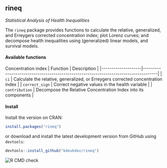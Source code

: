 ## rineq


_Statistical Analysis of Health Inequalities_

The `rineq` package provides functions to  calculate the relative, generalized, and Erreygers corrected concentration index; plot Lorenz curves; and decompose health inequalities using (generalized) linear models, and survival models.

#### Available functions

Concentration index
| Function           | Description                                                                         |
|--------------------|-------------------------------------------------------------------------------------|
| `ci`               | Calculate the relative, generalized, or Erreygers corrected concentration index     |
| `correct_sign`     | Correct negative values in the health variable                                      |
| `contribution`     | Decompose the Relative Concentration Index into its components                      |


#### Install

Install the version on CRAN:
```r
install.packages("rineq")
```

or download and install the latest development version from GitHub using `devtools`:
```r
devtools::install_github("kdevkdev/rineq")
```

![R CMD check](https://github.com/kdevkdev/rineq/actions/workflows/R-CMD-check.yaml/badge.svg)